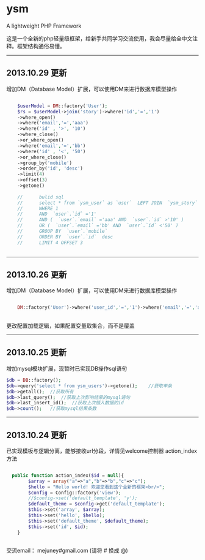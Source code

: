 ysm
===

A lightweight PHP Framework

这是一个全新的php轻量级框架，给新手共同学习交流使用，我会尽量给全中文注释。框架结构通俗易懂。

--------------------------------------------------------------------------
2013.10.29 更新
--------------------------------------------------------------------------
增加DM（Database Model）扩展，可以使用DM来进行数据库模型操作
```php

   	$userModel = DM::factory('User');
	$rs = $userModel->join('story')->where('id','=','1')
	->where_open()
	->where('email','=','aaa')
	->where('id' , '>', '10')
	->where_close()
	->or_where_open()
	->where('email','=','bb')
	->where('id' , '<', '50')
	->or_where_close()
	->group_by('mobile')
	->order_by('id', 'desc')
	->limit(4)
	->offset(3)
	->getone()
	
	//		bulid sql 
	//		select * from `ysm_user` as `user`  LEFT JOIN  `ysm_story` as  `story`  ON `user`.`id` =  `story`.`id`  
	//		WHERE 1 
	//		AND  `user`.`id` ='1' 
	//		AND (  `user`.`email` ='aaa' AND  `user`.`id` >'10' )  
	//		OR (  `user`.`email` ='bb' AND  `user`.`id` <'50' )  
	//		GROUP BY  `user`.`mobile`  
	//		ORDER BY  `user`.`id`  desc 
	//		LIMIT 4 OFFSET 3
	
```

--------------------------------------------------------------------------
2013.10.26 更新
--------------------------------------------------------------------------
增加DM（Database Model）扩展，可以使用DM来进行数据库模型操作
```php

    DM::factory('User')->where('user_id','=','1')->where('email','=','aaa')->join('story');
	
```

更改配置加载逻辑，如果配置变量取集合，而不是覆盖

--------------------------------------------------------------------------
2013.10.25 更新
--------------------------------------------------------------------------
增加mysql模块扩展，现暂时已实现DB操作sql语句
```php
$db = DB::factory();
$db->query('select * from ysm_users')->getone();	//获取单条
$db->getall();	//获取所有
$db->last_query();	//获取上次影响结果的mysql语句
$db->last_insert_id();	//获取上次插入数据的id
$db->count();	//获取mysql结果条数
```

--------------------------------------------------------------------------
2013.10.24 更新
--------------------------------------------------------------------------
已实现模板与逻辑分离，能够接收url分段，详情见welcome控制器 action_index方法

```php

  public function action_index($id = null){
		$array = array("a"=>"a","b"=>"b","c"=>"c");
		$hello = "Hello world! 欢迎您看到这个全新的框架<br/>";
		$config = Config::factory('view');
		//$config->set('default_template', 'y');
		$default_theme = $config->get('default_template');
		$this->set('array', $array);
		$this->set('hello', $hello);
		$this->set('default_theme', $default_theme);
		$this->set('id', $id);
	}
	
```

交流email： mejuney#gmail.com (请将 # 换成 @)
